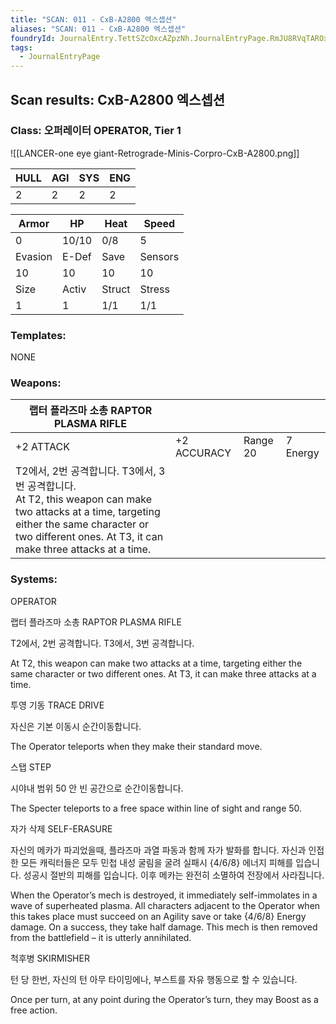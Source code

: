 ```yaml
---
title: "SCAN: 011 - CxB-A2800 엑스셉션"
aliases: "SCAN: 011 - CxB-A2800 엑스셉션"
foundryId: JournalEntry.TettSZcOxcAZpzNh.JournalEntryPage.RmJU8RVqTAROx6Ko
tags:
  - JournalEntryPage
---
```

## Scan results: CxB-A2800 엑스셉션

### Class: 오퍼레이터 OPERATOR, Tier 1

![[LANCER-one eye giant-Retrograde-Minis-Corpro-CxB-A2800.png]]

| HULL | AGI | SYS | ENG |
| --- | --- | --- | --- |
| 2 | 2 | 2 | 2 |

| Armor | HP | Heat | Speed |
| --- | --- | --- | --- |
| 0 | 10/10 | 0/8 | 5 |
| Evasion | E-Def | Save | Sensors |
| 10 | 10 | 10 | 10 |
| Size | Activ | Struct | Stress |
| 1 | 1 | 1/1 | 1/1 |

### Templates:

NONE

### Weapons:

| 랩터 플라즈마 소총 RAPTOR PLASMA RIFLE |  |  |  |
| --- | --- | --- | --- |
| +2 ATTACK | +2 ACCURACY | Range 20 | 7 Energy |  |
| T2에서, 2번 공격합니다. T3에서, 3번 공격합니다.<br/>At T2, this weapon can make two attacks at a time, targeting either the same character or two different ones. At T3, it can make three attacks at a time. |  |  |  |  |  |

### Systems:

OPERATOR

랩터 플라즈마 소총 RAPTOR PLASMA RIFLE

T2에서, 2번 공격합니다. T3에서, 3번 공격합니다.

At T2, this weapon can make two attacks at a time, targeting either the same character or two different ones. At T3, it can make three attacks at a time.

투영 기동 TRACE DRIVE

자신은 기본 이동시 순간이동합니다.

The Operator teleports when they make their standard move.

스탭 STEP

시야내 범위 50 안 빈 공간으로 순간이동합니다.

The Specter teleports to a free space within line of sight and range 50.

자가 삭제 SELF-ERASURE

자신의 메카가 파괴었을때, 플라즈마 과열 파동과 함께 자가 발화를 합니다. 자신과 인접한 모든 캐릭터들은 모두 민첩 내성 굴림을 굴려 실패시 {4/6/8} 에너지 피해를 입습니다. 성공시 절반의 피해를 입습니다. 이후 메카는 완전히 소멸하여 전장에서 사라집니다.

When the Operator’s mech is destroyed, it immediately self-immolates in a wave of superheated plasma. All characters adjacent to the Operator when this takes place must succeed on an Agility save or take {4/6/8} Energy damage. On a success, they take half damage. This mech is then removed from the battlefield – it is utterly annihilated.

척후병 SKIRMISHER

턴 당 한번, 자신의 턴 아무 타이밍에나, 부스트를 자유 행동으로 할 수 있습니다.

Once per turn, at any point during the Operator’s turn, they may Boost as a free action.